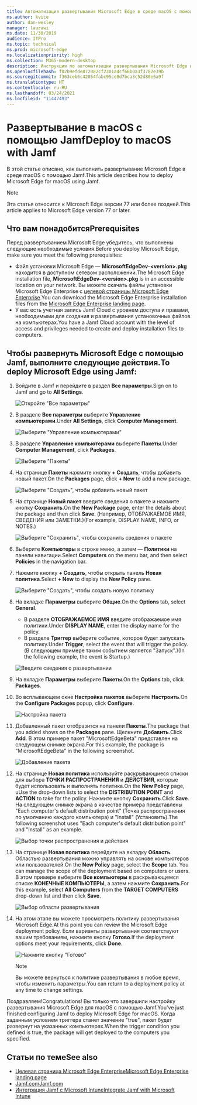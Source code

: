 ```yaml
---
title: Автоматизация развертывания Microsoft Edge в среде macOS с помощью Jamf
ms.author: kvice
author: dan-wesley
manager: laurawi
ms.date: 11/30/2019
audience: ITPro
ms.topic: technical
ms.prod: microsoft-edge
ms.localizationpriority: high
ms.collection: M365-modern-desktop
description: Инструкции по автоматизации развертывания Microsoft Edge в среде macOS с помощью Jamf.
ms.openlocfilehash: f02b9efde872082cf2301a4cf66b0a3f3782e39b
ms.sourcegitcommit: f363ceb6c42054fabc95ce8d7bca3c52d80e6a9f
ms.translationtype: HT
ms.contentlocale: ru-RU
ms.lasthandoff: 03/24/2021
ms.locfileid: "11447493"
---
```

# <a name="deploy-to-macos-with-jamf"></a><span data-ttu-id="39627-103">Развертывание в macOS с помощью Jamf</span><span class="sxs-lookup"><span data-stu-id="39627-103">Deploy to macOS with Jamf</span></span>

<span data-ttu-id="39627-104">В этой статье описано, как выполнить развертывание Microsoft Edge в среде macOS с помощью Jamf.</span><span class="sxs-lookup"><span data-stu-id="39627-104">This article describes how to deploy Microsoft Edge for macOS using Jamf.</span></span>

> [!NOTE]
> <span data-ttu-id="39627-105">Эта статья относится к Microsoft Edge версии 77 или более поздней.</span><span class="sxs-lookup"><span data-stu-id="39627-105">This article applies to Microsoft Edge version 77 or later.</span></span>

## <a name="prerequisites"></a><span data-ttu-id="39627-106">Что вам понадобится</span><span class="sxs-lookup"><span data-stu-id="39627-106">Prerequisites</span></span>

<span data-ttu-id="39627-107">Перед развертыванием Microsoft Edge убедитесь, что выполнены следующие необходимые условия.</span><span class="sxs-lookup"><span data-stu-id="39627-107">Before you deploy Microsoft Edge, make sure you meet the following prerequisites:</span></span>

- <span data-ttu-id="39627-108">Файл установки Microsoft Edge — **MicrosoftEdgeDev-\<version\>.pkg** находится в доступном сетевом расположении.</span><span class="sxs-lookup"><span data-stu-id="39627-108">The Microsoft Edge installation file,  **MicrosoftEdgeDev-\<version\>.pkg** is in an accessible location on your network.</span></span> <span data-ttu-id="39627-109">Вы можете скачать файлы установки Microsoft Edge Enterprise с [целевой страницы Microsoft Edge Enterprise](https://aka.ms/EdgeEnterprise).</span><span class="sxs-lookup"><span data-stu-id="39627-109">You can download the Microsoft Edge Enterprise installation files from the [Microsoft Edge Enterprise landing page](https://aka.ms/EdgeEnterprise).</span></span>
- <span data-ttu-id="39627-110">У вас есть учетная запись Jamf Cloud с уровнем доступа и правами, необходимыми для создания и развертывания установочных файлов на компьютерах.</span><span class="sxs-lookup"><span data-stu-id="39627-110">You have a Jamf Cloud account with the level of access and privileges needed to create and deploy installation files to computers.</span></span>

## <a name="to-deploy-microsoft-edge-using-jamf"></a><span data-ttu-id="39627-111">Чтобы развернуть Microsoft Edge с помощью Jamf, выполните следующие действия.</span><span class="sxs-lookup"><span data-stu-id="39627-111">To deploy Microsoft Edge using Jamf:</span></span>

1. <span data-ttu-id="39627-112">Войдите в Jamf и перейдите в раздел **Все параметры**.</span><span class="sxs-lookup"><span data-stu-id="39627-112">Sign on to Jamf and go to **All Settings**.</span></span>

    ![Откройте "Все параметры"](./media/mac-deploy/jamf-dash-main-open-settings.png)

2. <span data-ttu-id="39627-114">В разделе **Все параметры** выберите **Управление компьютерами**.</span><span class="sxs-lookup"><span data-stu-id="39627-114">Under **All Settings**, click **Computer Management**.</span></span>

    ![Выберите "Управление компьютерами"](./media/mac-deploy/jamf-all-settings-computer-mgmt.png)

3. <span data-ttu-id="39627-116">В разделе **Управление компьютерами** выберите **Пакеты**.</span><span class="sxs-lookup"><span data-stu-id="39627-116">Under **Computer Management**, click **Packages**.</span></span>

    ![Выберите "Пакеты"](./media/mac-deploy/jamf-all-settings-computer-mgmt-pkgs.png)

4. <span data-ttu-id="39627-118">На странице **Пакеты** нажмите кнопку **+ Создать**, чтобы добавить новый пакет.</span><span class="sxs-lookup"><span data-stu-id="39627-118">On the **Packages** page, click **+ New** to add a new package.</span></span>

    ![Выберите "Создать", чтобы добавить новый пакет](./media/mac-deploy/jamf-all-settings-computer-mgmt-new-pkg.png)

5. <span data-ttu-id="39627-120">На странице **Новый пакет** введите сведения о пакете и нажмите кнопку **Сохранить**.</span><span class="sxs-lookup"><span data-stu-id="39627-120">On the **New Package** page, enter the details about the package and then click **Save**.</span></span> <span data-ttu-id="39627-121">(Например, ОТОБРАЖАЕМОЕ ИМЯ, СВЕДЕНИЯ или ЗАМЕТКИ.)</span><span class="sxs-lookup"><span data-stu-id="39627-121">(For example, DISPLAY NAME, INFO, or NOTES.)</span></span>

    ![Выберите "Сохранить", чтобы сохранить сведения о пакете](./media/mac-deploy/jamf-all-settings-computer-mgmt-save-pkg-info.png)

6. <span data-ttu-id="39627-123">Выберите **Компьютеры** в строке меню, а затем — **Политики** на панели навигации.</span><span class="sxs-lookup"><span data-stu-id="39627-123">Select **Computers** on the menu bar, and then select **Policies** in the navigation bar.</span></span>

7. <span data-ttu-id="39627-124">Нажмите кнопку **+ Создать**, чтобы открыть панель **Новая политика**.</span><span class="sxs-lookup"><span data-stu-id="39627-124">Select **+ New** to display the **New Policy** pane.</span></span>

    ![Выберите "Создать", чтобы создать новую политику](./media/mac-deploy/jamf-all-settings-computer-new-policy.png)

8. <span data-ttu-id="39627-126">На вкладке **Параметры** выберите **Общие**.</span><span class="sxs-lookup"><span data-stu-id="39627-126">On the **Options** tab, select **General**.</span></span>

    - <span data-ttu-id="39627-127">В разделе **ОТОБРАЖАЕМОЕ ИМЯ** введите отображаемое имя политики.</span><span class="sxs-lookup"><span data-stu-id="39627-127">Under **DISPLAY NAME**, enter the display name for the policy.</span></span>
    - <span data-ttu-id="39627-128">В разделе **Триггер** выберите событие, которое будет запускать политику.</span><span class="sxs-lookup"><span data-stu-id="39627-128">Under **Trigger**, select the event that will trigger the policy.</span></span> <span data-ttu-id="39627-129">(В следующем примере таким событием является "Запуск".)</span><span class="sxs-lookup"><span data-stu-id="39627-129">(In the following example, the event is Startup.)</span></span>

    ![Введите сведения о развертывании](./media/mac-deploy/jamf-all-settings-computer-cfg-policy.png)

9. <span data-ttu-id="39627-131">На вкладке **Параметры** выберите **Пакеты**.</span><span class="sxs-lookup"><span data-stu-id="39627-131">On the **Options** tab, click **Packages**.</span></span>

10. <span data-ttu-id="39627-132">Во всплывающем окне **Настройка пакетов** выберите **Настроить**.</span><span class="sxs-lookup"><span data-stu-id="39627-132">On the **Configure Packages** popup, click **Configure**.</span></span>

    ![Настройка пакета](./media/mac-deploy/jamf-all-settings-computer-policy-pkg-configure.png)

11. <span data-ttu-id="39627-134">Добавленный пакет отобразится на панели **Пакеты**.</span><span class="sxs-lookup"><span data-stu-id="39627-134">The package that you added shows on the **Packages** pane.</span></span> <span data-ttu-id="39627-135">Щелкните **Добавить**.</span><span class="sxs-lookup"><span data-stu-id="39627-135">Click **Add**.</span></span> <span data-ttu-id="39627-136">В этом примере пакет "MicrosoftEdgeBeta" представлен на следующем снимке экрана.</span><span class="sxs-lookup"><span data-stu-id="39627-136">For this example, the package is "MicrosoftEdgeBeta" in the following screenshot.</span></span>

    ![Добавление пакета](./media/mac-deploy/jamf-all-settings-computer-policy-pkg-add-beta.png)

12. <span data-ttu-id="39627-138">На странице **Новая политика** используйте раскрывающиеся списки для выбора **ТОЧКИ РАСПРОСТРАНЕНИЯ** и **ДЕЙСТВИЯ**, которые будет использовать и выполнять политика.</span><span class="sxs-lookup"><span data-stu-id="39627-138">On the **New Policy** page, uUse the drop-down lists to select the **DISTRIBUTION POINT** and **ACTION** to take for the policy.</span></span> <span data-ttu-id="39627-139">Нажмите кнопку **Сохранить**.</span><span class="sxs-lookup"><span data-stu-id="39627-139">Click **Save**.</span></span> <span data-ttu-id="39627-140">На следующем снимке экрана в качестве примера представлены "Each computer's default distribution point" (Точка распространения по умолчанию каждого компьютера) и "Install" (Установить).</span><span class="sxs-lookup"><span data-stu-id="39627-140">The following screenshot uses "Each computer's default distribution point" and "Install" as an example.</span></span>

    ![Выбор точки распространения и действия](./media/mac-deploy/jamf-all-settings-computer-mgmt-pkg-cfg-distro.png)

13. <span data-ttu-id="39627-142">На странице **Новая политика** перейдите на вкладку **Область**. Областью развертывания можно управлять на основе компьютеров или пользователей.</span><span class="sxs-lookup"><span data-stu-id="39627-142">On the **New Policy** page, select the **Scope** tab. You can manage the scope of the deployment based on computers or users.</span></span> <span data-ttu-id="39627-143">В этом примере выберите **Все компьютеры** в раскрывающемся списке **КОНЕЧНЫЕ КОМПЬЮТЕРЫ**, а затем нажмите **Сохранить**.</span><span class="sxs-lookup"><span data-stu-id="39627-143">For this example, select **All Computers** from the **TARGET COMPUTERS** drop-down list and then click **Save**.</span></span>

    ![Выбор области развертывания](./media/mac-deploy/jamf-all-settings-computer-mgmt-add-target.png)

14. <span data-ttu-id="39627-145">На этом этапе вы можете просмотреть политику развертывания Microsoft Edge.</span><span class="sxs-lookup"><span data-stu-id="39627-145">At this point you can review the Microsoft Edge deployment policy.</span></span> <span data-ttu-id="39627-146">Если варианты развертывания соответствуют вашим требованиям, нажмите кнопку **Готово**.</span><span class="sxs-lookup"><span data-stu-id="39627-146">If the deployment options meet your requirements, click **Done**.</span></span>

    ![Нажмите кнопку "Готово"](./media/mac-deploy/jamf-all-settings-computer-mgmt-finish-add-deployment.png)

    > [!NOTE]
    > <span data-ttu-id="39627-148">Вы можете вернуться к политике развертывания в любое время, чтобы изменить параметры.</span><span class="sxs-lookup"><span data-stu-id="39627-148">You can return to a deployment policy at any time to change settings.</span></span>

<span data-ttu-id="39627-149">Поздравляем!</span><span class="sxs-lookup"><span data-stu-id="39627-149">Congratulations!</span></span> <span data-ttu-id="39627-150">Вы только что завершили настройку развертывания Microsoft Edge для macOS с помощью Jamf.</span><span class="sxs-lookup"><span data-stu-id="39627-150">You’ve just finished configuring Jamf to deploy Microsoft Edge for macOS.</span></span> <span data-ttu-id="39627-151">Когда заданным условием триггера станет значение "true", пакет будет развернут на указанных компьютерах.</span><span class="sxs-lookup"><span data-stu-id="39627-151">When the trigger condition you defined is true, the package will get deployed to the computers you specified.</span></span>

## <a name="see-also"></a><span data-ttu-id="39627-152">Статьи по теме</span><span class="sxs-lookup"><span data-stu-id="39627-152">See also</span></span>

- [<span data-ttu-id="39627-153">Целевая страница Microsoft Edge Enterprise</span><span class="sxs-lookup"><span data-stu-id="39627-153">Microsoft Edge Enterprise landing page</span></span>](https://aka.ms/EdgeEnterprise)
- [<span data-ttu-id="39627-154">Jamf.com</span><span class="sxs-lookup"><span data-stu-id="39627-154">Jamf.com</span></span>](https://www.jamf.com/)
- [<span data-ttu-id="39627-155">Интеграция Jamf с Microsoft Intune</span><span class="sxs-lookup"><span data-stu-id="39627-155">Integrate Jamf with Microsoft Intune</span></span>](/intune/conditional-access-integrate-jamf)